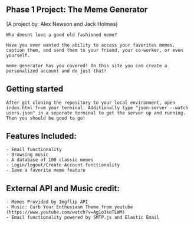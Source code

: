 ## Phase 1 Project: The Meme Generator
(A project by: Alex Newson and Jack Holmes)

    Who doesnt love a good old fashioned meme? 

    Have you ever wanted the ability to access your favorites memes, caption them, and send them to your friend, your co-worker, or even yourself. 
    
    meme generator has you covered! On this site you can create a personalized account and do just that!

## Getting started
    After git cloning the repository to your local environment, open index.html from your terminal. Additionally type "json-server --watch users.json" in a seperate terminal to get the server up and running. Then you should be good to go! 

## Features Included:
    - Email functionality
    - Browsing music
    - A database of 100 classic memes
    - Login/logout/Create Account functionality
    - Save a favorite meme feature

## External API and Music credit:
    - Memes Provided by Imgflip API
    - Music: Curb Your Enthusiasm Theme from youtube (https://www.youtube.com/watch?v=Ag1o3koTLWM)
    - Email functionality powered by SMTP.js and Elastic Email
